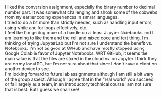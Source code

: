 I liked the conversion assignment, especially the binary number to decimal number part. It was somewhat challenging and shook some of the cobwebs from my earlier coding experiences in similar languages.<br>
I tried to do a bit more than strictly needed, such as handling input errors, using while and for loops effectively, etc.<br>
I feel like I'm getting more of a handle on at least Jupyter Notebooks and I am learning to like them and the cell and mixed code and text thing. I'm thinking of trying JupyterLab but I'm not sure I understand the benefit vs. Notebooks. I'm not as good at GitHub and have mostly stopped using Google Colab in favor of Jupyter Notebooks. WRT GitHub, it seems the main value is that the files are stored in the cloud vs. on Jupyter I think they are on my local PC, but I'm not sure about that since I don't have a client on another device to see.<br>
I'm looking forward to future lab assignments although I am still a bit wary of the group aspect. Although I agree that in the "real world" you succeed or fail largely as a team, in an introductory technical course I am not sure that is best.  But I guess we shall see!<br>
